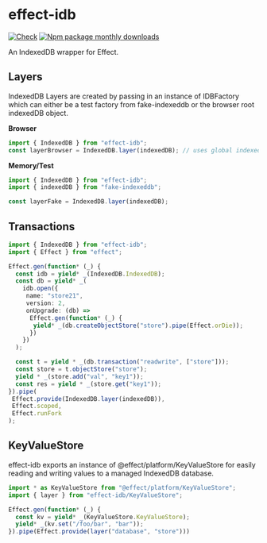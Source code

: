 # effect-idb

[![Check](https://github.com/jessekelly881/effect-idb/actions/workflows/check.yml/badge.svg)](https://github.com/jessekelly881/effect-idb/actions/workflows/check.yml)
[![Npm package monthly downloads](https://badgen.net/npm/dm/effect-schema-compilers)](https://npmjs.com/package/effect-idb)

An IndexedDB wrapper for Effect.

## Layers

IndexedDB Layers are created by passing in an instance of IDBFactory which can either be a test factory from fake-indexeddb or the browser root indexedDB object.

**Browser**

```ts
import { IndexedDB } from "effect-idb";
const layerBrowser = IndexedDB.layer(indexedDB); // uses global indexedDB instance
```

**Memory/Test**

```ts
import { IndexedDB } from "effect-idb";
import { indexedDB } from "fake-indexeddb";

const layerFake = IndexedDB.layer(indexedDB);
```

## Transactions

```ts
import { IndexedDB } from "effect-idb";
import { Effect } from "effect";

Effect.gen(function* (_) {
  const idb = yield* _(IndexedDB.IndexedDB);
  const db = yield* _(
    idb.open({
     name: "store21",
     version: 2,
     onUpgrade: (db) =>
      Effect.gen(function* (_) {
       yield* _(db.createObjectStore("store").pipe(Effect.orDie));
      })
    })
  );

  const t = yield * _(db.transaction("readwrite", ["store"]));
  const store = t.objectStore("store");
  yield * _(store.add("val", "key1"));
  const res = yield * _(store.get("key1"));
}).pipe(
 Effect.provide(IndexedDB.layer(indexedDB)),
 Effect.scoped,
 Effect.runFork
);
```

## KeyValueStore

effect-idb exports an instance of @effect/platform/KeyValueStore for easily reading and writing values to a managed IndexedDB database.

```ts
import * as KeyValueStore from "@effect/platform/KeyValueStore";
import { layer } from "effect-idb/KeyValueStore";

Effect.gen(function* (_) {
  const kv = yield* _(KeyValueStore.KeyValueStore);
  yield* _(kv.set("/foo/bar", "bar"));
}).pipe(Effect.provide(layer("database", "store")))
```
